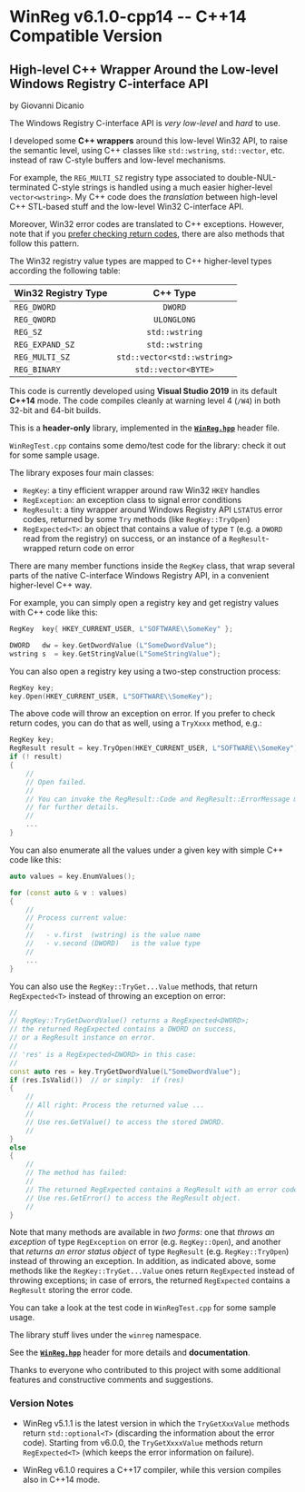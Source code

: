 # WinReg v6.1.0-cpp14 -- C++14 Compatible Version
## High-level C++ Wrapper Around the Low-level Windows Registry C-interface API

by Giovanni Dicanio

The Windows Registry C-interface API is  _very low-level_ and _hard_ to use.

I developed some **C++ wrappers** around this low-level Win32 API, to raise the semantic level, 
using C++ classes like `std::wstring`, `std::vector`, etc. instead of raw C-style buffers and 
low-level mechanisms. 

For example, the `REG_MULTI_SZ` registry type associated to double-NUL-terminated C-style strings 
is handled using a much easier higher-level `vector<wstring>`. My C++ code does the _translation_ 
between high-level C++ STL-based stuff and the low-level Win32 C-interface API.

Moreover, Win32 error codes are translated to C++ exceptions. 
However, note that if you [prefer checking return codes](https://blogs.msmvps.com/gdicanio/2022/07/13/exceptions-or-error-return-codes/),
there are also methods that follow this pattern.

The Win32 registry value types are mapped to C++ higher-level types according the following table:

| Win32 Registry Type  | C++ Type                     |
| -------------------- |:----------------------------:| 
| `REG_DWORD`          | `DWORD`                      |
| `REG_QWORD`          | `ULONGLONG`                  |
| `REG_SZ`             | `std::wstring`               |
| `REG_EXPAND_SZ`      | `std::wstring`               |
| `REG_MULTI_SZ`       | `std::vector<std::wstring>`  |
| `REG_BINARY`         | `std::vector<BYTE>`          |


This code is currently developed using **Visual Studio 2019** in its default **C++14** mode.
The code compiles cleanly at warning level 4 (`/W4`) in both 32-bit and 64-bit builds.

This is a **header-only** library, implemented in the **[`WinReg.hpp`](WinReg/WinReg.hpp)** 
header file.

`WinRegTest.cpp` contains some demo/test code for the library: check it out for some sample usage.

The library exposes four main classes:

* `RegKey`: a tiny efficient wrapper around raw Win32 `HKEY` handles
* `RegException`: an exception class to signal error conditions
* `RegResult`: a tiny wrapper around Windows Registry API `LSTATUS` error codes, 
returned by some `Try` methods (like `RegKey::TryOpen`)
* `RegExpected<T>`: an object that contains a value of type `T` 
(e.g. a `DWORD` read from the registry) on success, 
or an instance of a `RegResult`-wrapped return code on error

There are many member functions inside the `RegKey` class, that wrap several parts of the native 
C-interface Windows Registry API, in a convenient higher-level C++ way.

For example, you can simply open a registry key and get registry values with C++ code like this:

```c++
RegKey  key{ HKEY_CURRENT_USER, L"SOFTWARE\\SomeKey" };

DWORD   dw = key.GetDwordValue (L"SomeDwordValue");
wstring s  = key.GetStringValue(L"SomeStringValue");
```

You can also open a registry key using a two-step construction process:

```c++
RegKey key;
key.Open(HKEY_CURRENT_USER, L"SOFTWARE\\SomeKey");
```

The above code will throw an exception on error. If you prefer to check return codes, you can do 
that as well, using a `TryXxxx` method, e.g.:

```c++
RegKey key;
RegResult result = key.TryOpen(HKEY_CURRENT_USER, L"SOFTWARE\\SomeKey");
if (! result)
{
    //
    // Open failed.
    //
    // You can invoke the RegResult::Code and RegResult::ErrorMessage methods
    // for further details.
    //
    ...
}
```

You can also enumerate all the values under a given key with simple C++ code like this:

```c++
auto values = key.EnumValues();

for (const auto & v : values)
{
    //
    // Process current value:
    //
    //   - v.first  (wstring) is the value name
    //   - v.second (DWORD)   is the value type
    //
    ...
}
```

You can also use the `RegKey::TryGet...Value` methods, that return `RegExpected<T>` 
instead of throwing an exception on error:

```c++
//
// RegKey::TryGetDwordValue() returns a RegExpected<DWORD>;
// the returned RegExpected contains a DWORD on success, 
// or a RegResult instance on error.
//
// 'res' is a RegExpected<DWORD> in this case:
//
const auto res = key.TryGetDwordValue(L"SomeDwordValue");
if (res.IsValid())  // or simply:  if (res)
{
    //
    // All right: Process the returned value ...
    //
    // Use res.GetValue() to access the stored DWORD.
    //
}
else
{
    //
    // The method has failed: 
    //
    // The returned RegExpected contains a RegResult with an error code.
    // Use res.GetError() to access the RegResult object.
    //
}
```

Note that many methods are available in _two forms_: one that _throws an exception_ of type 
`RegException` on error (e.g. `RegKey::Open`), and another that _returns an error status object_ 
of type `RegResult` (e.g. `RegKey::TryOpen`) instead of throwing an exception.
In addition, as indicated above, some methods like the `RegKey::TryGet...Value` ones return 
`RegExpected` instead of throwing exceptions; in case of errors, the returned `RegExpected` 
contains a `RegResult` storing the error code.

You can take a look at the test code in `WinRegTest.cpp` for some sample usage.

The library stuff lives under the `winreg` namespace.

See the [**`WinReg.hpp`**](WinReg/WinReg.hpp) header for more details and **documentation**.

Thanks to everyone who contributed to this project with some additional features and constructive 
comments and suggestions.


### Version Notes

* WinReg v5.1.1 is the latest version in which the `TryGetXxxValue` methods return 
`std::optional<T>` (discarding the information about the error code).
Starting from v6.0.0, the `TryGetXxxxValue` methods return `RegExpected<T>` (which keeps 
the error information on failure).

* WinReg v6.1.0 requires a C++17 compiler, while this version compiles also in C++14 mode.
